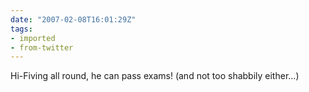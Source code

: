 ```yaml
---
date: "2007-02-08T16:01:29Z"
tags:
- imported
- from-twitter
---
```

Hi-Fiving all round, he can pass exams! \(and not too shabbily either...)
